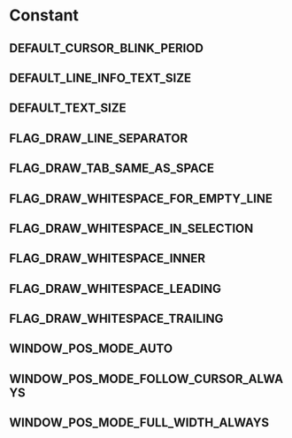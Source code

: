 # Constant

## DEFAULT_CURSOR_BLINK_PERIOD

## DEFAULT_LINE_INFO_TEXT_SIZE

## DEFAULT_TEXT_SIZE

## FLAG_DRAW_LINE_SEPARATOR

## FLAG_DRAW_TAB_SAME_AS_SPACE

## FLAG_DRAW_WHITESPACE_FOR_EMPTY_LINE

## FLAG_DRAW_WHITESPACE_IN_SELECTION

## FLAG_DRAW_WHITESPACE_INNER

## FLAG_DRAW_WHITESPACE_LEADING

## FLAG_DRAW_WHITESPACE_TRAILING

## WINDOW_POS_MODE_AUTO

## WINDOW_POS_MODE_FOLLOW_CURSOR_ALWAYS

## WINDOW_POS_MODE_FULL_WIDTH_ALWAYS
